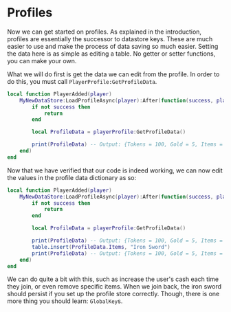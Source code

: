 # Profiles

Now we can get started on profiles. As explained in the introduction, profiles are essentially the successor to datastore keys. These are much easier to use and make the process of data saving so much easier. Setting the data here is as simple as editing a table. No getter or setter functions, you can make your own.

What we will do first is get the data we can edit from the profile. In order to do this, you must call `PlayerProfile:GetProfileData`.

```lua
local function PlayerAdded(player)
    MyNewDataStore:LoadProfileAsync(player):After(function(success, playerProfile)
        if not success then
            return
        end

        local ProfileData = playerProfile:GetProfileData()

        print(ProfileData) -- Output: {Tokens = 100, Gold = 5, Items = {"Wooden Sword"}}
    end)
end
```

Now that we have verified that our code is indeed working, we can now edit the values in the profile data dictionary as so:

```lua
local function PlayerAdded(player)
    MyNewDataStore:LoadProfileAsync(player):After(function(success, playerProfile)
        if not success then
            return
        end

        local ProfileData = playerProfile:GetProfileData()

        print(ProfileData) -- Output: {Tokens = 100, Gold = 5, Items = {"Wooden Sword"}}
        table.insert(ProfileData.Items, "Iron Sword")
        print(ProfileData) -- Output: {Tokens = 100, Gold = 5, Items = {"Wooden Sword", "Iron Sword"}}
    end)
end
```

We can do quite a bit with this, such as increase the user's cash each time they join, or even remove specific items. When we join back, the iron sword should persist if you set up the profile store correctly. Though, there is one more thing you should learn: `GlobalKey`s.